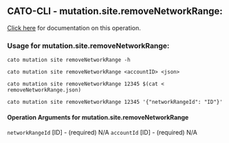 
## CATO-CLI - mutation.site.removeNetworkRange:
[Click here](https://api.catonetworks.com/documentation/#mutation-removeNetworkRange) for documentation on this operation.

### Usage for mutation.site.removeNetworkRange:

`cato mutation site removeNetworkRange -h`

`cato mutation site removeNetworkRange <accountID> <json>`

`cato mutation site removeNetworkRange 12345 $(cat < removeNetworkRange.json)`

`cato mutation site removeNetworkRange 12345 '{"networkRangeId": "ID"}'`

#### Operation Arguments for mutation.site.removeNetworkRange ####
`networkRangeId` [ID] - (required) N/A 
`accountId` [ID] - (required) N/A 
